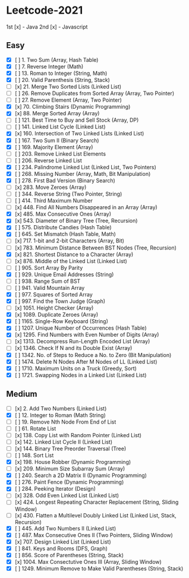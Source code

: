 # Leetcode-2021

1st [x] - Java
2nd [x] - Javascript

## Easy

- [x] [ ] 1. Two Sum                                    (Array, Hash Table)
- [x] [ ] 7. Reverse Integer                            (Math)
- [x] [ ] 13. Roman to Integer                          (String, Math)
- [x] [ ] 20. Valid Parenthesis                         (String, Stack)
- [ ] [x] 21. Merge Two Sorted Lists                    (Linked List)
- [ ] [ ] 26. Remove Duplicates from Sorted Array       (Array, Two Pointer)
- [ ] [ ] 27. Remove Element                            (Array, Two Pointer)
- [x] [x] 70. Climbing Stairs                           (Dynamic Programming)
- [x] [x] 88. Merge Sorted Array                        (Array)
- [ ] [ ] 121. Best Time to Buy and Sell Stock          (Array, DP)
- [ ] [ ] 141. Linked List Cycle                        (Linked List)
- [x] [x] 160. Intersection of Two Linked Lists         (Linked List)
- [x] [ ] 167. Two Sum II                               (Binary Search)
- [x] [ ] 169. Majority Element                         (Array)
- [ ] [ ] 203. Remove Linked List Elements
- [ ] [ ] 206. Reverse Linked List
- [x] [ ] 234. Palindrome Linked List                   (Linked List, Two Pointers)
- [x] [ ] 268. Missing Number                           (Array, Math, Bit Manipulation)
- [x] [ ] 278. First Bad Version                        (Binary Search)
- [ ] [x] 283. Move Zeroes                              (Array)
- [ ] [ ] 344. Reverse String                           (Two Pointer, String)
- [ ] [ ] 414. Third Maximum Number
- [ ] [x] 448. Find All Numbers Disappeared in an Array (Array)
- [x] [x] 485. Max Consecutive Ones                     (Array)
- [x] [x] 543. Diameter of Binary Tree                  (Tree, Recursion)
- [x] [ ] 575. Distribute Candies                       (Hash Table)
- [x] [ ] 645. Set Mismatch                             (Hash Table, Math)
- [ ] [x] 717. 1-bit and 2-bit Characters               (Array, Bit)
- [ ] [x] 783. Minimum Distance Between BST Nodes       (Tree, Recursion)
- [x] [x] 821. Shortest Distance to a Character         (Array)
- [ ] [x] 876. Middle of the Linked List                (Linked List)
- [ ] [ ] 905. Sort Array By Parity
- [x] [ ] 929. Unique Email Addresses                   (String)
- [ ] [ ] 938. Range Sum of BST
- [ ] [ ] 941. Valid Mountain Array
- [x] [ ] 977. Squares of Sorted Array
- [x] [ ] 997. Find the Town Judge                      (Graph)
- [ ] [x] 1051. Height Checker                          (Array)
- [x] [x] 1089. Duplicate Zeroes                        (Array)
- [x] [ ] 1165. Single-Row Keyboard                     (String)
- [x] [ ] 1207. Unique Number of Occurrences            (Hash Table)
- [x] [x] 1295. Find Numbers with Even Number of Digits (Array)
- [ ] [x] 1313. Decompress Run-Length Encoded List      (Array)
- [ ] [x] 1346. Check If N and its Double Exist         (Array)
- [x] [ ] 1342. No. of Steps to Reduce a No. to Zero    (Bit Manipulation)
- [x] [ ] 1474. Delete N Nodes After M Nodes of LL      (Linked List)
- [x] [ ] 1710. Maximum Units on a Truck                (Greedy, Sort)
- [x] [ ] 1721. Swapping Nodes in a Linked List         (Linked List)

## Medium

- [ ] [x] 2. Add Two Numbers                            (Linked List)
- [x] [ ] 12. Integer to Roman                          (Math String)
- [ ] [ ] 19. Remove Nth Node From End of List
- [ ] [ ] 61. Rotate List
- [ ] [x] 138. Copy List with Random Pointer            (Linked List)
- [ ] [x] 142. Linked List Cycle II                     (Linked List)
- [ ] [x] 144. Binary Tree Preorder Traversal           (Tree)
- [ ] [ ] 148. Sort List
- [x] [x] 198. House Robber                             (Dynamic Programming)
- [ ] [x] 209. Minimum Size Subarray Sum                (Array)
- [x] [ ] 240. Search a 2D Matrix II                    (Dynamic Programming)
- [x] [ ] 276. Paint Fence                              (Dynamic Programming)
- [x] [ ] 284. Peeking Iterator                         (Design)
- [ ] [x] 328. Odd Even Linked List                     (Linked List)
- [ ] [x] 424. Longest Repeating Character Replacement  (String, Sliding Window)
- [ ] [x] 430. Flatten a Multilevel Doubly Linked List  (Linked List, Stack, Recursion)
- [x] [ ] 445. Add Two Numbers II (Linked List)
- [x] [ ] 487. Max Consecutive Ones II (Two Pointers, Sliding Window)
- [x] [x] 707. Design Linked List (Linked List)
- [x] [ ] 841. Keys and Rooms (DFS, Graph)
- [x] [ ] 856. Score of Parentheses (String, Stack)
- [x] [x] 1004. Max Consectutive Ones III (Array, Sliding Window)
- [x] [ ] 1249. Minimum Remove to Make Valid Parentheses (String, Stack)
